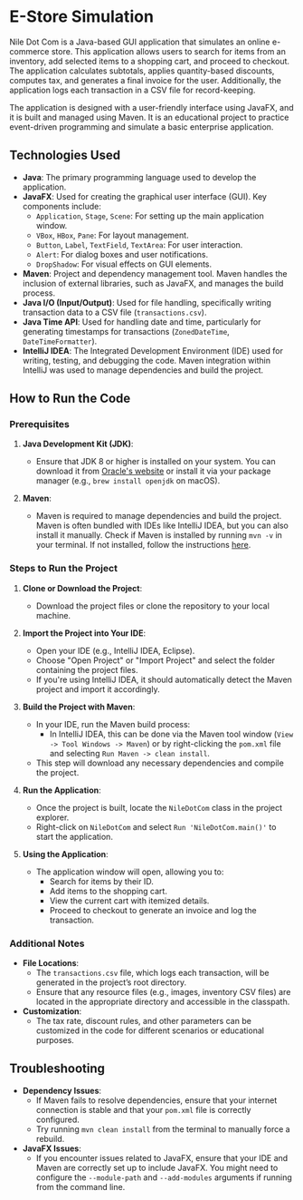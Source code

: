 # E-Store Simulation

Nile Dot Com is a Java-based GUI application that simulates an online e-commerce store. This application allows users to search for items from an inventory, add selected items to a shopping cart, and proceed to checkout. The application calculates subtotals, applies quantity-based discounts, computes tax, and generates a final invoice for the user. Additionally, the application logs each transaction in a CSV file for record-keeping.

The application is designed with a user-friendly interface using JavaFX, and it is built and managed using Maven. It is an educational project to practice event-driven programming and simulate a basic enterprise application.

## Technologies Used

- **Java**: The primary programming language used to develop the application.
- **JavaFX**: Used for creating the graphical user interface (GUI). Key components include:
  - `Application`, `Stage`, `Scene`: For setting up the main application window.
  - `VBox`, `HBox`, `Pane`: For layout management.
  - `Button`, `Label`, `TextField`, `TextArea`: For user interaction.
  - `Alert`: For dialog boxes and user notifications.
  - `DropShadow`: For visual effects on GUI elements.
- **Maven**: Project and dependency management tool. Maven handles the inclusion of external libraries, such as JavaFX, and manages the build process.
- **Java I/O (Input/Output)**: Used for file handling, specifically writing transaction data to a CSV file (`transactions.csv`).
- **Java Time API**: Used for handling date and time, particularly for generating timestamps for transactions (`ZonedDateTime`, `DateTimeFormatter`).
- **IntelliJ IDEA**: The Integrated Development Environment (IDE) used for writing, testing, and debugging the code. Maven integration within IntelliJ was used to manage dependencies and build the project.

## How to Run the Code

### Prerequisites

1. **Java Development Kit (JDK)**:
   - Ensure that JDK 8 or higher is installed on your system. You can download it from [Oracle's website](https://www.oracle.com/java/technologies/javase-downloads.html) or install it via your package manager (e.g., `brew install openjdk` on macOS).

2. **Maven**:
   - Maven is required to manage dependencies and build the project. Maven is often bundled with IDEs like IntelliJ IDEA, but you can also install it manually. Check if Maven is installed by running `mvn -v` in your terminal. If not installed, follow the instructions [here](https://maven.apache.org/install.html).

### Steps to Run the Project

1. **Clone or Download the Project**:
   - Download the project files or clone the repository to your local machine.

2. **Import the Project into Your IDE**:
   - Open your IDE (e.g., IntelliJ IDEA, Eclipse).
   - Choose "Open Project" or "Import Project" and select the folder containing the project files.
   - If you're using IntelliJ IDEA, it should automatically detect the Maven project and import it accordingly.

3. **Build the Project with Maven**:
   - In your IDE, run the Maven build process:
     - In IntelliJ IDEA, this can be done via the Maven tool window (`View -> Tool Windows -> Maven`) or by right-clicking the `pom.xml` file and selecting `Run Maven -> clean install`.
   - This step will download any necessary dependencies and compile the project.

4. **Run the Application**:
   - Once the project is built, locate the `NileDotCom` class in the project explorer.
   - Right-click on `NileDotCom` and select `Run 'NileDotCom.main()'` to start the application.

5. **Using the Application**:
   - The application window will open, allowing you to:
     - Search for items by their ID.
     - Add items to the shopping cart.
     - View the current cart with itemized details.
     - Proceed to checkout to generate an invoice and log the transaction.

### Additional Notes

- **File Locations**: 
  - The `transactions.csv` file, which logs each transaction, will be generated in the project’s root directory.
  - Ensure that any resource files (e.g., images, inventory CSV files) are located in the appropriate directory and accessible in the classpath.
- **Customization**:
  - The tax rate, discount rules, and other parameters can be customized in the code for different scenarios or educational purposes.

## Troubleshooting

- **Dependency Issues**:
  - If Maven fails to resolve dependencies, ensure that your internet connection is stable and that your `pom.xml` file is correctly configured.
  - Try running `mvn clean install` from the terminal to manually force a rebuild.
- **JavaFX Issues**:
  - If you encounter issues related to JavaFX, ensure that your IDE and Maven are correctly set up to include JavaFX. You might need to configure the `--module-path` and `--add-modules` arguments if running from the command line.


